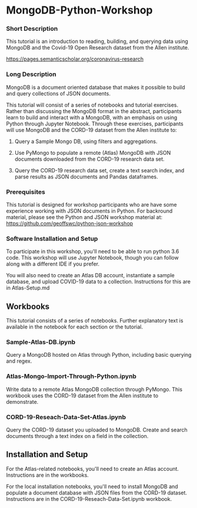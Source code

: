 # MongoDB-Python-Workshop

### Short Description

This tutorial is an introduction to reading, building, and querying data using MongoDB and the Covid-19 Open Research dataset from the Allen institute. 

https://pages.semanticscholar.org/coronavirus-research

### Long Description

MongoDB is a document oriented database that makes it possible to build and query collections of JSON documents.

This tutorial will consist of a series of notebooks and tutorial exercises. Rather than discussing the MongoDB format in the abstract, participants learn to build and interact with a MongoDB, with an emphasis on using Python through Jupyter Notebook. Through these exercises, participants will use MongoDB and the CORD-19 dataset from the Allen institute to:
 

1. Query a Sample Mongo DB, using filters and aggregations.

2. Use PyMongo to populate a remote (Atlas) MongoDB with JSON documents downloaded from the CORD-19 research data set. 

3. Query the CORD-19 research data set, create a text search index, and parse results as JSON documents and Pandas dataframes. 

### Prerequisites

This tutorial is designed for workshop participants who are have some experience working with JSON documents in Python. For backround material, please see the Python and JSON workshop material at: https://github.com/geoffswc/python-json-workshop 

### Software Installation and Setup

To participate in this workshop, you'll need to be able to run python 3.6 code. This workshop will use Jupyter Notebook, though you can follow along with a different IDE if you prefer.

You will also need to create an Atlas DB account, instantiate a sample database, and upload COVID-19 data to a collection. Instructions for this are in Atlas-Setup.md

## Workbooks

This tutorial consists of a series of notebooks. Further explanatory text is available in the notebook for each section or the tutorial.  

### Sample-Atlas-DB.ipynb

Query a MongoDB hosted on Atlas through Python, including basic querying and regex.

### Atlas-Mongo-Import-Through-Python.ipynb

Write data to a remote Atlas MongoDB collection through PyMongo. This workbook uses the CORD-19 dataset from the Allen institute to demonstrate. 

### CORD-19-Reseach-Data-Set-Atlas.ipynb

Query the CORD-19 dataset you uploaded to MongoDB. Create and search documents through a text index on a field in the collection. 

## Installation and Setup

For the Atlas-related notebooks, you'll need to create an Atlas account. Instructions are in the workbooks. 

For the local installation notebooks, you'll need to install MongoDB and populate a document database with JSON files from the CORD-19 dataset. Instructions are in the CORD-19-Reseach-Data-Set.ipynb workbook.





